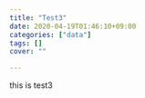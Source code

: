 ```yaml
---
title: "Test3"
date: 2020-04-19T01:46:10+09:00
categories: ["data"]
tags: []
cover: ""

---
```


this is test3
